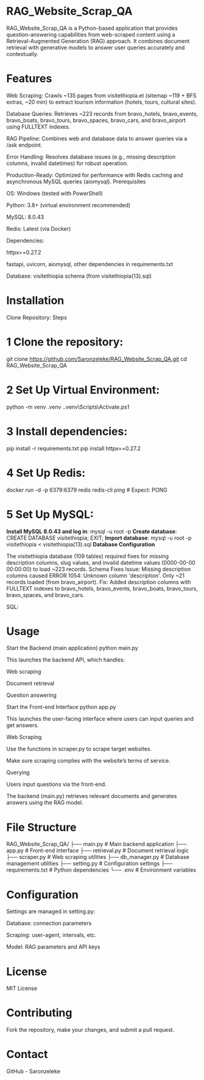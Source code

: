 # RAG_Website_Scrap_QA

RAG_Website_Scrap_QA is a Python-based application that provides question-answering capabilities from web-scraped content using a Retrieval-Augmented Generation (RAG) approach.
It combines document retrieval with generative models to answer user queries accurately and contextually.

# Features





Web Scraping: Crawls ~135 pages from visitethiopia.et (sitemap ~119 + BFS extras, ~20 min) to extract tourism information (hotels, tours, cultural sites).



Database Queries: Retrieves ~223 records from bravo_hotels, bravo_events, bravo_boats, bravo_tours, bravo_spaces, bravo_cars, and bravo_airport using FULLTEXT indexes.



RAG Pipeline: Combines web and database data to answer queries via a /ask endpoint.



Error Handling: Resolves database issues (e.g., missing description columns, invalid datetimes) for robust operation.



Production-Ready: Optimized for performance with Redis caching and asynchronous MySQL queries (aiomysql).
Prerequisites





OS: Windows (tested with PowerShell)



Python: 3.8+ (virtual environment recommended)



MySQL: 8.0.43



Redis: Latest (via Docker)



Dependencies:





httpx==0.27.2



fastapi, uvicorn, aiomysql, other dependencies in requirements.txt



Database: visitethiopia schema (from visitethiopia(13).sql)
# Installation
Clone Repository:
Steps

# 1 Clone the repository:

git clone https://github.com/Saronzeleke/RAG_Website_Scrap_QA.git
cd RAG_Website_Scrap_QA

# 2 Set Up Virtual Environment:
python -m venv .venv
.\.venv\Scripts\Activate.ps1

# 3 Install dependencies:
pip install -r requirements.txt
pip install httpx==0.27.2
# 4 Set Up Redis:
docker run -d -p 6379:6379 redis
redis-cli ping  # Expect: PONG
# 5 Set Up MySQL:
**Install MySQL 8.0.43 and log in**:
mysql -u root -p
**Create database**:
CREATE DATABASE visitethiopia;
EXIT;
**Import database**:
mysql -u root -p visitethiopia < visitethiopia(13).sql
**Database Configuration**

The visitethiopia database (109 tables) required fixes for missing description columns, slug values, and invalid datetime values (0000-00-00 00:00:00) to load ~223 records.
Schema Fixes
Issue: Missing description columns caused ERROR 1054: Unknown column 'description'. Only ~21 records loaded (from bravo_airport).
Fix: Added description columns with FULLTEXT indexes to bravo_hotels, bravo_events, bravo_boats, bravo_tours, bravo_spaces, and bravo_cars.



SQL:
# Usage
Start the Backend (main application)
python main.py


This launches the backend API, which handles:

Web scraping

Document retrieval

Question answering

Start the Front-end Interface
python app.py


This launches the user-facing interface where users can input queries and get answers.

Web Scraping

Use the functions in scraper.py to scrape target websites.

Make sure scraping complies with the website’s terms of service.

Querying

Users input questions via the front-end.

The backend (main.py) retrieves relevant documents and generates answers using the RAG model.

# File Structure
RAG_Website_Scrap_QA/
├── main.py               # Main backend application
├── app.py                # Front-end interface
├── retrieval.py          # Document retrieval logic
├── scraper.py            # Web scraping utilities
├── db_manager.py         # Database management utilities
├── setting.py            # Configuration settings
├── requirements.txt      # Python dependencies
└── .env                  # Environment variables

# Configuration

Settings are managed in setting.py:

Database: connection parameters

Scraping: user-agent, intervals, etc.

Model: RAG parameters and API keys

# License

MIT License

# Contributing

Fork the repository, make your changes, and submit a pull request.

# Contact

GitHub - Saronzeleke
